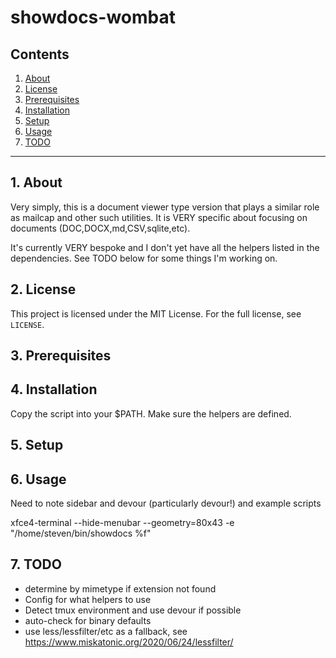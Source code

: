 # showdocs-wombat


## Contents
 1. [About](#1-about)
 2. [License](#2-license)
 3. [Prerequisites](#3-prerequisites)
 4. [Installation](#4-installation)
 5. [Setup](#5-setup)
 6. [Usage](#6-usage)
 7. [TODO](#12-todo)

***

## 1. About

Very simply, this is a document viewer type version that plays a similar role 
as mailcap and other such utilities. It is VERY specific about focusing on 
documents (DOC,DOCX,md,CSV,sqlite,etc).  

It's currently VERY bespoke and I don't yet have all the helpers listed in the 
dependencies.  See TODO below for some things I'm working on.

## 2. License

This project is licensed under the MIT License. For the full license, see `LICENSE`.

## 3. Prerequisites


## 4. Installation

Copy the script into your $PATH.  Make sure the helpers are defined.

## 5. Setup

## 6. Usage

Need to note sidebar and devour (particularly devour!) and example scripts

xfce4-terminal --hide-menubar --geometry=80x43 -e "/home/steven/bin/showdocs %f"

## 7. TODO

* determine by mimetype if extension not found
* Config for what helpers to use
* Detect tmux environment and use devour if possible
* auto-check for binary defaults
* use less/lessfilter/etc as a fallback, see https://www.miskatonic.org/2020/06/24/lessfilter/
